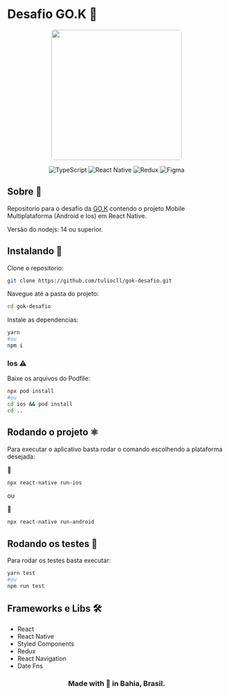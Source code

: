 # Desafio GO.K 📱

<p align="center">
  <img src="https://blog.gok.digital/wp-content/uploads/2020/07/Bitmap.png" width="300" style="border-radius: 6px">
</p>

<p align="center">
<img alt="TypeScript" src="https://img.shields.io/badge/typescript%20-%23007ACC.svg?&style=for-the-badge&logo=typescript&logoColor=white"/>
<img alt="React Native" src="https://img.shields.io/badge/react_native%20-%2320232a.svg?&style=for-the-badge&logo=react&logoColor=%2361DAFB"/>
<img alt="Redux" src="https://img.shields.io/badge/redux%20-%23593d88.svg?&style=for-the-badge&logo=redux&logoColor=white"/>
<img alt="Figma" src="https://img.shields.io/badge/figma%20-%23F24E1E.svg?&style=for-the-badge&logo=figma&logoColor=white"/>
</p>

## Sobre 📖

Repositorio para o desafio da [GO.K](https://gok.digital/) contendo o projeto Mobile Multiplataforma (Android e Ios) em React Native.

Versão do nodejs: 14 ou superior.

## Instalando 🚀

Clone o repositorio:

```sh
git clone https://github.com/tuliocll/gok-desafio.git
```

Navegue até a pasta do projeto:

```sh
cd gok-desafio
```

Instale as dependencias:

```sh
yarn
#ou
npm i
```

### Ios ⚠️

Baixe os arquivos do Podfile:

```sh
npx pod install
#ou
cd ios && pod install
cd ..
```

## Rodando o projeto ⚛️

Para executar o aplicativo basta rodar o comando escolhendo a plataforma desejada:

🍎

```sh
npx react-native run-ios
```

ou

🤖

```sh
npx react-native run-android
```

## Rodando os testes 🧪

Para rodar os testes basta executar:

```sh
yarn test
#ou
npm run test
```

## Frameworks e Libs 🛠

- React
- React Native
- Styled Components
- Redux
- React Navigation
- Date Fns

<div align="center">

### Made with 💙 in Bahia, Brasil.

</div>
